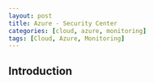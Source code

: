 ```yaml
---
layout: post
title: Azure - Security Center
categories: [cloud, azure, monitoring]
tags: [Cloud, Azure, Monitoring]
---
```


## Introduction

